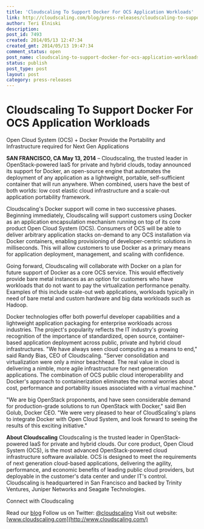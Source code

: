 ```yaml
---
title: 'Cloudscaling To Support Docker For OCS Application Workloads'
link: http://cloudscaling.com/blog/press-releases/cloudscaling-to-support-docker-for-ocs-application-workloads/
author: Teri Elniski
description: 
post_id: 7493
created: 2014/05/13 12:47:34
created_gmt: 2014/05/13 19:47:34
comment_status: open
post_name: cloudscaling-to-support-docker-for-ocs-application-workloads
status: publish
post_type: post
layout: post
category: press-releases
---
```


# Cloudscaling To Support Docker For OCS Application Workloads

Open Cloud System (OCS) + Docker Provide the Portability and Infrastructure required for Next Gen Applications

**SAN FRANCISCO, CA May 13, 2014** – Cloudscaling, the trusted leader in OpenStack-powered IaaS for private and hybrid clouds, today announced its support for Docker, an open-source engine that automates the deployment of any application as a lightweight, portable, self-sufficient container that will run anywhere. When combined, users have the best of both worlds: low cost elastic cloud infrastructure and a scale-out application portability framework.

Cloudscaling's Docker support will come in two successive phases. Beginning immediately, Cloudscaling will support customers using Docker as an application encapsulation mechanism running on top of its core product Open Cloud System (OCS). Consumers of OCS will be able to deliver arbitrary application stacks on-demand to any OCS installation via Docker containers, enabling provisioning of developer-centric solutions in milliseconds. This will allow customers to use Docker as a primary means for application deployment, management, and scaling with confidence. 

Going forward, Cloudscaling will collaborate with Docker on a plan for future support of Docker as a core OCS service. This would effectively provide bare metal instances as an option for customers who have workloads that do not want to pay the virtualization performance penalty. Examples of this include scale-out web applications, workloads typically in need of bare metal and custom hardware and big data workloads such as Hadoop.

Docker technologies offer both powerful developer capabilities and a lightweight application packaging for enterprise workloads across industries. The project's popularity reflects the IT industry's growing recognition of the importance of standardized, open source, container-based application deployment across public, private and hybrid cloud infrastructures. "We have always seen cloud computing as a means to end," said Randy Bias, CEO of Cloudscaling. "Server consolidation and virtualization were only a minor beachhead. The real value in cloud is delivering a nimble, more agile infrastructure for next generation applications. The combination of OCS public cloud interoperability and Docker's approach to containerization eliminates the normal worries about cost, performance and portability issues associated with a virtual machine."

"We are big OpenStack proponents, and have seen considerable demand for production-grade solutions to run OpenStack with Docker," said Ben Golub, Docker CEO. "We were very pleased to hear of CloudScaling's plans to integrate Docker with Open Cloud System, and look forward to seeing the results of this exciting initiative."

**About Cloudscaling** Cloudscaling is the trusted leader in OpenStack-powered IaaS for private and hybrid clouds. Our core product, Open Cloud System (OCS), is the most advanced OpenStack-powered cloud infrastructure software available. OCS is designed to meet the requirements of next generation cloud-based applications, delivering the agility, performance, and economic benefits of leading public cloud providers, but deployable in the customer's data center and under IT's control. Cloudscaling is headquartered in San Francisco and backed by Trinity Ventures, Juniper Networks and Seagate Technologies.

Connect with Cloudscaling

Read our [blog](http://www.cloudscaling.com/blog/) Follow us on Twitter: [@cloudscaling](https://twitter.com/Cloudscaling) Visit out website: [www.cloudscaling.com](http://www.cloudscaling.com/)